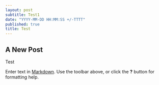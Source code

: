 ```yaml
---
layout: post
subtitle: Test1
date: "YYYY-MM-DD HH:MM:SS +/-TTTT"
published: true
title: Test
---
```



## A New Post

Test

Enter text in [Markdown](http://daringfireball.net/projects/markdown/). Use the toolbar above, or click the **?** button for formatting help.
